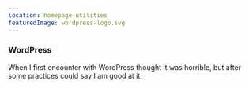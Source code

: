 ```yaml
---
location: homepage-utilities
featuredImage: wordpress-logo.svg
---
```

### WordPress

When I first encounter with WordPress thought it was horrible, but after some practices could say I am good at it.
